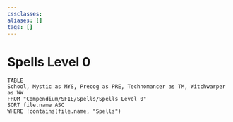 ```yaml
---
cssclasses:
aliases: []
tags: []
---
```


# Spells Level 0

``` dataview
TABLE
School, Mystic as MYS, Precog as PRE, Technomancer as TM, Witchwarper as WW
FROM "Compendium/SF1E/Spells/Spells Level 0"
SORT file.name ASC
WHERE !contains(file.name, "Spells")
```
